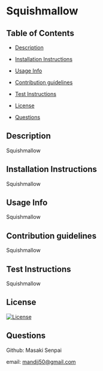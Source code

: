 # Squishmallow 
## Table of Contents

- [Description](#description)

- [Installation Instructions](#installation-instructions)

- [Usage Info](#usage-info)

- [Contribution guidelines](#contribution-guidelines)

- [Test Instructions](#test-instructions)

- [License](#license)

- [Questions](#questions)

## Description
Squishmallow

## Installation Instructions
Squishmallow

## Usage Info
Squishmallow

## Contribution guidelines
Squishmallow

## Test Instructions
Squishmallow

## License
[![License](https://img.shields.io/badge/License-Apache_2.0-blue.svg)](https://opensource.org/licenses/Apache-2.0)

## Questions
Github: Masaki Senpai

email: mandij50@gmail.com